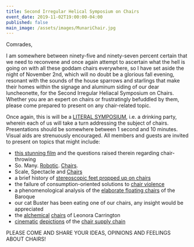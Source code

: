 ```yaml
---
title: Second Irregular Helical Symposium on Chairs
event_date: 2019-11-02T19:00:00-04:00
published: false
main_image: /assets/images/MunariChair.jpg
---
```


Comrades,

I am somewhere between ninety-five and ninety-seven percent certain that we
need to reconvene and once again attempt to ascertain what the hell is going on
with all these goddam chairs everywhere, so I have set aside the night of
November 2nd, which will no doubt be a glorious fall evening, resonant with the
sounds of the house sparrows and starlings that make their homes within the
signage and aluminum siding of our dear luncheonette, for the Second Irregular
Heliacal Symposium on Chairs. Whether you are an expert on chairs or
frustratingly befuddled by them, please come prepared to present on any
chair-related topic.

Once again, this is will be a [LITERAL
SYMPOSIUM](https://upload.wikimedia.org/wikipedia/commons/0/0e/Symposium_scene_Nicias_Painter_MAN.jpg),
i.e. a drinking party, wherein each of us will take a turn addressing the
subject of chairs. Presentations should be somewhere between 1 second and 10
minutes. Visual aids are strenuously encouraged. All members and guests are
invited to present on topics that might include:

- [this stunning film](https://www.youtube.com/watch?v=6zThaaIfufQ) and the questions raised therein regarding chair-throwing
- So. Many. [Robotic](https://youtu.be/8CpXo_suIBY). [Chairs](https://www.youtube.com/watch?v=vlXh8RvvcuI).
- Scale, Spectacle and [Chairs](https://artsandculture.google.com/asset/_/fAE-6AJXfgE0Ig)
- a brief history of [stereoscopic feet propped up on chairs](http://media.getty.edu/museum/images/web/enlarge/09002201.jpg)
- the failure of consumption-oriented solutions to [chair violence](https://imgur.com/XbNfjQV)
- a phenomenological analysis of the [elaborate floating chairs](https://i.pinimg.com/originals/51/31/fe/5131fee6e897364665265d76427cc4f9.jpg) of the Baroque
- our cat Buster has been eating one of our chairs, any insight would be appreciated
- the [alchemical](http://farm3.static.flickr.com/2172/5772745125_097854f7d1_o.jpg) [chairs](http://www.tendreams.org/carrington/The%20Chair%201955.jpg) of Leonora Carrington
- [cinematic](https://getyarn.io/yarn-clip/de1af015-ce44-4f24-a5a7-b62e28f02596) [depictions](https://getyarn.io/yarn-clip/b26a198c-e1a4-4ef5-9cba-2b899734daf1) of the [chair supply chain](https://getyarn.io/yarn-clip/52d545df-949b-4f7f-b71b-7d1f1eae55ef)

PLEASE COME AND SHARE YOUR IDEAS, OPINIONS AND FEELINGS ABOUT CHAIRS!

